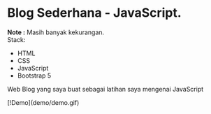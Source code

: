 # Blog Sederhana - JavaScript. <br>
<b>Note :</b> Masih banyak kekurangan.<br>
Stack: 
<ul>
<li>HTML</li>
<li>CSS</li>
<li>JavaScript</li>
<li>Bootstrap 5</li>
</ul>

<p>Web Blog yang saya buat sebagai latihan saya mengenai JavaScript</p>
[!Demo](demo/demo.gif)
